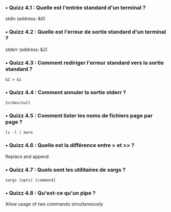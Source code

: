 ### • Quizz	 4.1 : Quelle est l'entrée standard d'un terminal ?
stdin (address: &0)
### • Quizz	 4.2 : Quelle est l'erreur de sortie standard d'un terminal ?
stderr (address: &2)
### • Quizz	 4.3 : Comment rediriger l'erreur standard vers la sortie standard ?
`&2 > &1`
### • Quizz	 4.4 : Comment annuler la sortie stderr ?
`2>/dev/null`
### • Quizz	 4.5 : Comment lister les noms de fichiers page par page ?
`ls -l | more`
### • Quizz	 4.6 : Quelle est la différence entre > et >> ?
Replace and append
### • Quizz	 4.7 : Quels sont les utilitaires de xargs ?
`xargs [opts] [command]`
### • Quizz	 4.8 : Qu'est-ce qu'un pipe ?
Allow usage of two commands simultaneously